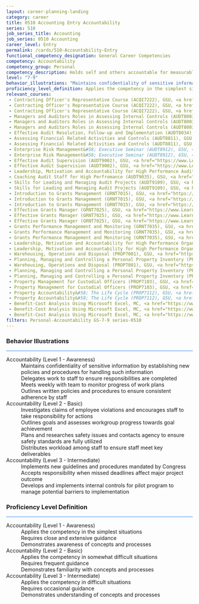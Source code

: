 ```yaml
---
layout: career-planning-landing
category: career
title: 0510 Accounting Entry Accountability
series: 510
job_series_title: Accounting
job_series: 0510 Accounting
career_level: Entry
permalink: /cards/510-Accountability-Entry
functional_competency_designation: General Career Competencies
competency: Accountability
competency_group: Personal
competency_description: Holds self and others accountable for measurable high-quality, timely, and cost-effective results; determines objectives, sets priorities, and delegates work; accepts responsibility for mistakes; complies with established control systems and rules.
level: "7-9"
behavior_illustrations: "Maintains confidentiality of sensitive information by establishing new policies and procedures for handling such information ? Delegates work to staff to ensure responsibilities are completed ? Meets weekly with team to monitor progress of work plans ? Outlines written policies and procedures to ensure consistent adherence by staff ? Investigates claims of employee violations and encourages staff to take responsibility for actions ? Outlines goals and assesses workgroup progress towards goal achievement ? Plans and researches safety issues and contacts agency to ensure safety standards are fully utilized ? Distributes workload among staff to ensure staff meet key deliverables ? Implements new guidelines and procedures mandated by Congress ? Accepts responsibility when missed deadlines affect major project outcome ? Develops and implements internal controls for pilot program to manage potential barriers to implementation"
proficiency_level_definition: Applies the competency in the simplest situations ? Requires close and extensive guidance ? Demonstrates awareness of concepts and processes ? Applies the competency in somewhat difficult situations ? Requires frequent guidance ? Demonstrates familiarity with concepts and processes  ? Applies the competency in difficult situations ? Requires occasional guidance ? Demonstrates understanding of concepts and processes
relevant_courses: 
 - Contracting Officer's Representative Course (ACQI7222), GSU, <a href="https://www.LearnAtGSUSA.com/ACQI7223">https://www.LearnAtGSUSA.com/ACQI7223</a>
 - Contracting Officer's Representative Course (ACQI7222), GSU, <a href="https://www.LearnAtGSUSA.com/ACQI7227">https://www.LearnAtGSUSA.com/ACQI7227</a>
 - Contracting Officer's Representative Course (ACQI7222), GSU, <a href="https://www.LearnAtGSUSA.com/ACQI7231">https://www.LearnAtGSUSA.com/ACQI7231</a>
 - Managers and Auditors Roles in Assessing Internal Controls (AUDT8003), GSU, <a href="https://www.LearnAtGSUSA.com/AUDT8004">https://www.LearnAtGSUSA.com/AUDT8004</a>
 - Managers and Auditors Roles in Assessing Internal Controls (AUDT8003), GSU, <a href="https://www.LearnAtGSUSA.com/AUDT8008">https://www.LearnAtGSUSA.com/AUDT8008</a>
 - Managers and Auditors Roles in Assessing Internal Controls (AUDT8003), GSU, <a href="https://www.LearnAtGSUSA.com/AUDT8012">https://www.LearnAtGSUSA.com/AUDT8012</a>
 - Effective Audit Resolution, Follow-up and Implementation (AUDT8034), GSU, <a href="https://www.LearnAtGSUSA.com/AUDT8035">https://www.LearnAtGSUSA.com/AUDT8035</a>
 - Assessing Financial Related Activities and Controls (AUDT8811), GSU, <a href="https://www.LearnAtGSUSA.com/AUDT8812">https://www.LearnAtGSUSA.com/AUDT8812</a>
 - Assessing Financial Related Activities and Controls (AUDT8811), GSU, <a href="https://www.LearnAtGSUSA.com/AUDT8816">https://www.LearnAtGSUSA.com/AUDT8816</a>
 - Enterprise Risk Management&#58; Executive Seminar (AUDT8912), GSU, <a href="https://www.LearnAtGSUSA.com/AUDT8913">https://www.LearnAtGSUSA.com/AUDT8913</a>
 - Enterprise Risk Management&#58; Executive Seminar (AUDT8912), GSU, <a href="https://www.LearnAtGSUSA.com/AUDT8917">https://www.LearnAtGSUSA.com/AUDT8917</a>
 - Effective Audit Supervision (AUDT9002), GSU, <a href="https://www.LearnAtGSUSA.com/AUDT9003">https://www.LearnAtGSUSA.com/AUDT9003</a>
 - Effective Audit Supervision (AUDT9002), GSU, <a href="https://www.LearnAtGSUSA.com/AUDT9007">https://www.LearnAtGSUSA.com/AUDT9007</a>
 - Leadership, Motivation and Accountability for High Performance Audit Organizations (AUDT9010), GSU, <a href="https://www.LearnAtGSUSA.com/AUDT9011">https://www.LearnAtGSUSA.com/AUDT9011</a>
 - Coaching Audit Staff for High Perfromance (AUDT9035), GSU, <a href="https://www.LearnAtGSUSA.com/AUDT9036">https://www.LearnAtGSUSA.com/AUDT9036</a>
 - Skills for Leading and Managing Audit Projects (AUDT9109), GSU, <a href="https://www.LearnAtGSUSA.com/AUDT9110">https://www.LearnAtGSUSA.com/AUDT9110</a>
 - Skills for Leading and Managing Audit Projects (AUDT9109), GSU, <a href="https://www.LearnAtGSUSA.com/AUDT9114">https://www.LearnAtGSUSA.com/AUDT9114</a>
 - Introduction to Grants Management (GRNT7015), GSU, <a href="https://www.LearnAtGSUSA.com/GRNT7016">https://www.LearnAtGSUSA.com/GRNT7016</a>
 - Introduction to Grants Management (GRNT7015), GSU, <a href="https://www.LearnAtGSUSA.com/GRNT7020">https://www.LearnAtGSUSA.com/GRNT7020</a>
 - Introduction to Grants Management (GRNT7015), GSU, <a href="https://www.LearnAtGSUSA.com/GRNT7024">https://www.LearnAtGSUSA.com/GRNT7024</a>
 - Effective Grants Manager (GRNT7025), GSU, <a href="https://www.LearnAtGSUSA.com/GRNT7026">https://www.LearnAtGSUSA.com/GRNT7026</a>
 - Effective Grants Manager (GRNT7025), GSU, <a href="https://www.LearnAtGSUSA.com/GRNT7030">https://www.LearnAtGSUSA.com/GRNT7030</a>
 - Effective Grants Manager (GRNT7025), GSU, <a href="https://www.LearnAtGSUSA.com/GRNT7034">https://www.LearnAtGSUSA.com/GRNT7034</a>
 - Grants Performance Management and Monitoring (GRNT7035), GSU, <a href="https://www.LearnAtGSUSA.com/GRNT7036">https://www.LearnAtGSUSA.com/GRNT7036</a>
 - Grants Performance Management and Monitoring (GRNT7035), GSU, <a href="https://www.LearnAtGSUSA.com/GRNT7040">https://www.LearnAtGSUSA.com/GRNT7040</a>
 - Grants Performance Management and Monitoring (GRNT7035), GSU, <a href="https://www.LearnAtGSUSA.com/GRNT7044">https://www.LearnAtGSUSA.com/GRNT7044</a>
 - Leadership, Motivation and Accountability for High Performance Organizations (LEAD9020), GSU, <a href="https://www.LearnAtGSUSA.com/LEAD9021">https://www.LearnAtGSUSA.com/LEAD9021</a>
 - Leadership, Motivation and Accountability for High Performance Organizations (LEAD9020), GSU, <a href="https://www.LearnAtGSUSA.com/LEAD9025">https://www.LearnAtGSUSA.com/LEAD9025</a>
 - Warehousing, Operations and Disposal (PROP7001), GSU, <a href="https://www.LearnAtGSUSA.com/PROP7002">https://www.LearnAtGSUSA.com/PROP7002</a>
 - Planning, Managing and Controlling a Personal Property Inventory (PROP7013), GSU, <a href="https://www.LearnAtGSUSA.com/PROP7002">https://www.LearnAtGSUSA.com/PROP7002</a>
 - Warehousing, Operations and Disposal (PROP7001), GSU, <a href="https://www.LearnAtGSUSA.com/PROP7006">https://www.LearnAtGSUSA.com/PROP7006</a>
 - Planning, Managing and Controlling a Personal Property Inventory (PROP7013), GSU, <a href="https://www.LearnAtGSUSA.com/PROP7006">https://www.LearnAtGSUSA.com/PROP7006</a>
 - Planning, Managing and Controlling a Personal Property Inventory (PROP7013), GSU, <a href="https://www.LearnAtGSUSA.com/PROP7010">https://www.LearnAtGSUSA.com/PROP7010</a>
 - Property Management for Custodial Officers (PROP7103), GSU, <a href="https://www.LearnAtGSUSA.com/PROP7014">https://www.LearnAtGSUSA.com/PROP7014</a>
 - Property Management for Custodial Officers (PROP7103), GSU, <a href="https://www.LearnAtGSUSA.com/PROP7018">https://www.LearnAtGSUSA.com/PROP7018</a>
 - Property Accountability&#58; The Life Cycle (PROP7112), GSU, <a href="https://www.LearnAtGSUSA.com/PROP7113">https://www.LearnAtGSUSA.com/PROP7113</a>
 - Property Accountability&#58; The Life Cycle (PROP7112), GSU, <a href="https://www.LearnAtGSUSA.com/PROP7117">https://www.LearnAtGSUSA.com/PROP7117</a>
 - Benefit-Cost Analysis Using Microsoft Excel, MC, <a href="https://www.managementconcepts.com/course/id/5405?utm_source=CFOportal&utm_medium=listing&utm_campaign=CFOTTEP&utm_id=23FM">https://www.managementconcepts.com/course/id/5405?utm_source=CFOportal&utm_medium=listing&utm_campaign=CFOTTEP&utm_id=23FM</a>
 - Benefit-Cost Analysis Using Microsoft Excel, MC, <a href="https://www.managementconcepts.com/course/id/5405?utm_source=CFOportal&utm_medium=listing&utm_campaign=CFOTTEP&utm_id=23FM">https://www.managementconcepts.com/course/id/5405?utm_source=CFOportal&utm_medium=listing&utm_campaign=CFOTTEP&utm_id=23FM</a>
 - Benefit-Cost Analysis Using Microsoft Excel, MC, <a href="https://www.managementconcepts.com/course/id/5405?utm_source=CFOportal&utm_medium=listing&utm_campaign=CFOTTEP&utm_id=23FM">https://www.managementconcepts.com/course/id/5405?utm_source=CFOportal&utm_medium=listing&utm_campaign=CFOTTEP&utm_id=23FM</a>
filters: Personal-Accountability GS-7-9 series-0510
---
```


<div class="desktop:grid-col-6 margin-y-3">
  <div class="border-top-2 bg-white padding-3 shadow-5 height-full members-hover border-1px button-border border-top-blue radius-lg card-text-color">
    <h3>Behavior Illustrations</h3>
    <hr style="background-color: #2680EB !important;"/>
    <dl class="text-base card-content-color"><dt>Accountability (Level 1 - Awareness)</dt><dd>Maintains confidentiality of sensitive information by establishing new policies and procedures for handling such information </dd><dd> Delegates work to staff to ensure responsibilities are completed </dd><dd> Meets weekly with team to monitor progress of work plans </dd><dd> Outlines written policies and procedures to ensure consistent adherence by staff</dd><dt>Accountability (Level 2 - Basic)</dt><dd>Investigates claims of employee violations and encourages staff to take responsibility for actions </dd><dd> Outlines goals and assesses workgroup progress towards goal achievement </dd><dd> Plans and researches safety issues and contacts agency to ensure safety standards are fully utilized </dd><dd> Distributes workload among staff to ensure staff meet key deliverables</dd><dt>Accountability (Level 3 - Intermediate)</dt><dd>Implements new guidelines and procedures mandated by Congress </dd><dd> Accepts responsibility when missed deadlines affect major project outcome </dd><dd> Develops and implements internal controls for pilot program to manage potential barriers to implementation</dd></dl>
  </div>
</div>
<div class="desktop:grid-col-6 margin-y-3">
  <div class="border-top-2 bg-white padding-3 shadow-5 height-full members-hover border-1px button-border border-top-blue radius-lg card-text-color">
    <h3>Proficiency Level Definition</h3>
     <hr style="background-color: #2680EB !important;"/>
    <dl class="text-base card-content-color"><dt>Accountability (Level 1 - Awareness)</dt><dd>Applies the competency in the simplest situations </dd><dd> Requires close and extensive guidance </dd><dd> Demonstrates awareness of concepts and processes</dd><dt>Accountability (Level 2 - Basic)</dt><dd>Applies the competency in somewhat difficult situations </dd><dd> Requires frequent guidance </dd><dd> Demonstrates familiarity with concepts and processes </dd><dt>Accountability (Level 3 - Intermediate)</dt><dd>Applies the competency in difficult situations </dd><dd> Requires occasional guidance </dd><dd> Demonstrates understanding of concepts and processes</dd></dl>
  </div>
</div>